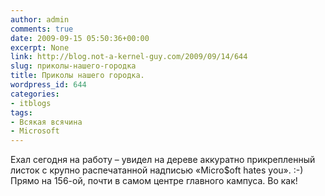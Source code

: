 ```yaml
---
author: admin
comments: true
date: 2009-09-15 05:50:36+00:00
excerpt: None
link: http://blog.not-a-kernel-guy.com/2009/09/14/644
slug: приколы-нашего-городка
title: Приколы нашего городка.
wordpress_id: 644
categories:
- itblogs
tags:
- Всякая всячина
- Microsoft
---
```


Ехал сегодня на работу – увидел на дереве аккуратно прикрепленный листок с крупно распечатанной надписью «Micro$oft hates you». :-) Прямо на 156-ой, почти в самом центре главного кампуса. Во как!
